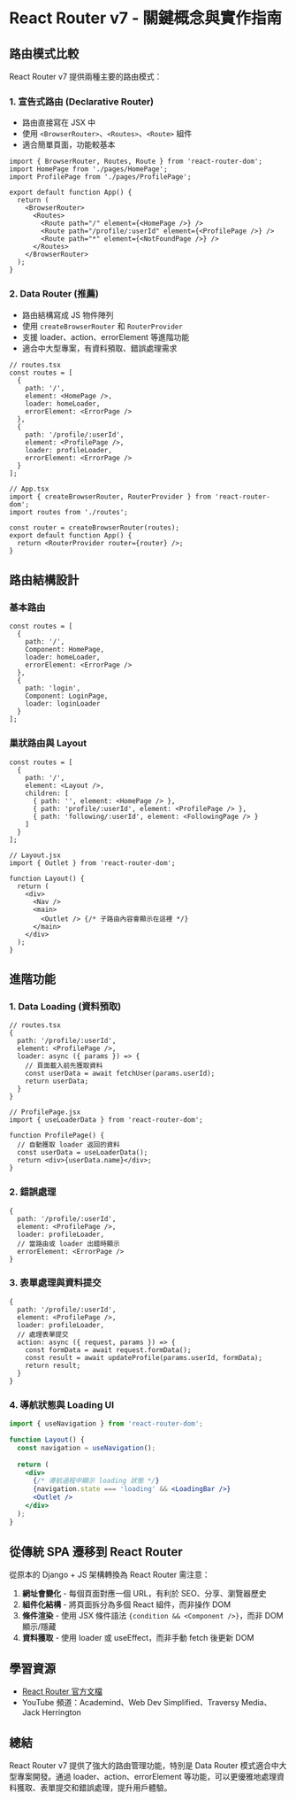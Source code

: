 # React Router v7 - 關鍵概念與實作指南

## 路由模式比較

React Router v7 提供兩種主要的路由模式：

### 1. 宣告式路由 (Declarative Router)

- 路由直接寫在 JSX 中
- 使用 `<BrowserRouter>`、`<Routes>`、`<Route>` 組件
- 適合簡單頁面，功能較基本

```tsx
import { BrowserRouter, Routes, Route } from 'react-router-dom';
import HomePage from './pages/HomePage';
import ProfilePage from './pages/ProfilePage';

export default function App() {
  return (
    <BrowserRouter>
      <Routes>
        <Route path="/" element={<HomePage />} />
        <Route path="/profile/:userId" element={<ProfilePage />} />
        <Route path="*" element={<NotFoundPage />} />
      </Routes>
    </BrowserRouter>
  );
}
```

### 2. Data Router (推薦)

- 路由結構寫成 JS 物件陣列
- 使用 `createBrowserRouter` 和 `RouterProvider`
- 支援 loader、action、errorElement 等進階功能
- 適合中大型專案，有資料預取、錯誤處理需求

```tsx
// routes.tsx
const routes = [
  {
    path: '/',
    element: <HomePage />,
    loader: homeLoader,
    errorElement: <ErrorPage />
  },
  {
    path: '/profile/:userId',
    element: <ProfilePage />,
    loader: profileLoader,
    errorElement: <ErrorPage />
  }
];

// App.tsx
import { createBrowserRouter, RouterProvider } from 'react-router-dom';
import routes from './routes';

const router = createBrowserRouter(routes);
export default function App() {
  return <RouterProvider router={router} />;
}
```

## 路由結構設計

### 基本路由

```tsx
const routes = [
  {
    path: '/',
    Component: HomePage,
    loader: homeLoader,
    errorElement: <ErrorPage />
  },
  {
    path: 'login',
    Component: LoginPage,
    loader: loginLoader
  }
];
```

### 巢狀路由與 Layout

```tsx
const routes = [
  {
    path: '/',
    element: <Layout />,
    children: [
      { path: '', element: <HomePage /> },
      { path: 'profile/:userId', element: <ProfilePage /> },
      { path: 'following/:userId', element: <FollowingPage /> }
    ]
  }
];

// Layout.jsx
import { Outlet } from 'react-router-dom';

function Layout() {
  return (
    <div>
      <Nav />
      <main>
        <Outlet /> {/* 子路由內容會顯示在這裡 */}
      </main>
    </div>
  );
}
```

## 進階功能

### 1. Data Loading (資料預取)

```tsx
// routes.tsx
{
  path: '/profile/:userId',
  element: <ProfilePage />,
  loader: async ({ params }) => {
    // 頁面載入前先獲取資料
    const userData = await fetchUser(params.userId);
    return userData;
  }
}

// ProfilePage.jsx
import { useLoaderData } from 'react-router-dom';

function ProfilePage() {
  // 自動獲取 loader 返回的資料
  const userData = useLoaderData();
  return <div>{userData.name}</div>;
}
```

### 2. 錯誤處理

```tsx
{
  path: '/profile/:userId',
  element: <ProfilePage />,
  loader: profileLoader,
  // 當路由或 loader 出錯時顯示
  errorElement: <ErrorPage />
}
```

### 3. 表單處理與資料提交

```tsx
{
  path: '/profile/:userId',
  element: <ProfilePage />,
  loader: profileLoader,
  // 處理表單提交
  action: async ({ request, params }) => {
    const formData = await request.formData();
    const result = await updateProfile(params.userId, formData);
    return result;
  }
}
```

### 4. 導航狀態與 Loading UI

```jsx
import { useNavigation } from 'react-router-dom';

function Layout() {
  const navigation = useNavigation();
  
  return (
    <div>
      {/* 導航過程中顯示 loading 狀態 */}
      {navigation.state === 'loading' && <LoadingBar />}
      <Outlet />
    </div>
  );
}
```

## 從傳統 SPA 遷移到 React Router

從原本的 Django + JS 架構轉換為 React Router 需注意：

1. **網址會變化** - 每個頁面對應一個 URL，有利於 SEO、分享、瀏覽器歷史
2. **組件化結構** - 將頁面拆分為多個 React 組件，而非操作 DOM
3. **條件渲染** - 使用 JSX 條件語法 `{condition && <Component />}`，而非 DOM 顯示/隱藏
4. **資料獲取** - 使用 loader 或 useEffect，而非手動 fetch 後更新 DOM

## 學習資源

- [React Router 官方文檔](https://reactrouter.com/)
- YouTube 頻道：Academind、Web Dev Simplified、Traversy Media、Jack Herrington

## 總結

React Router v7 提供了強大的路由管理功能，特別是 Data Router 模式適合中大型專案開發。通過 loader、action、errorElement 等功能，可以更優雅地處理資料獲取、表單提交和錯誤處理，提升用戶體驗。 